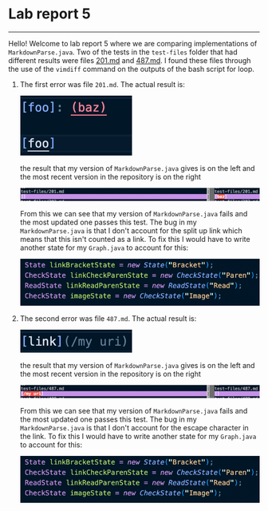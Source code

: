 # Lab report 5

---

Hello! Welcome to lab report 5 where we are comparing implementations of `MarkdownParse.java`. Two of the tests in the `test-files` folder that had different results were files [201.md](https://github.com/nidhidhamnani/markdown-parser/blob/main/test-files/201.md) and [487.md](https://github.com/nidhidhamnani/markdown-parser/blob/main/test-files/487.md). I found these files through the use of the `vimdiff` command on  the outputs of the bash script for loop.

1. The first error was file `201.md`. The actual result is:

    ![Image](imageslab5/201.png)

    the result that my version of `MarkdownParse.java` gives is on the left and the most recent version in the repository is on the right

    ![Image](imageslab5/201results.png)

    From this we can see that my version of `MarkdownParse.java` fails and the most updated one passes this test. The bug in my `MarkdownParse.java` is that I don't account for the split up link which means that this isn't counted as a link. To fix this I would have to write another state for my `Graph.java` to account for this:

    ![Image](imageslab5/fix.png)

2. The second error was file `487.md`. The actual result is:

    ![Image](imageslab5/487.png)

    the result that my version of `MarkdownParse.java` gives is on the left and the most recent version in the repository is on the right

    ![Image](imageslab5/487results.png)

    From this we can see that my version of `MarkdownParse.java` fails and the most updated one passes this test. The bug in my `MarkdownParse.java` is that I don't account for the escape character in the link. To fix this I would have to write another state for my `Graph.java` to account for this:

    ![Image](imageslab5/fix.png)